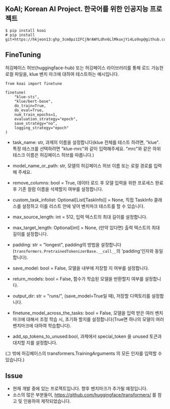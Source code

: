 ## KoAI; Korean AI Project. 한국어를 위한 인공지능 프로젝트


```
$ pip install koai
# pip install git+https://hkjeon13: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@github.com/hkjeon13/koai.git@develop
```




## FineTuning

허깅페이스 허브(huggingface-hub) 또는 허깅페이스 라이브러리를 통해 로드 가능한 로컬 파일을, klue 벤치 마크에 대하여 테스트하는 예시입니다.

```
from koai import finetune

finetune(
    "klue-sts", 
    "klue/bert-base", 
    do_train=True, 
    do_eval=True, 
    num_train_epochs=1, 
    evaluation_strategy="epoch",
    save_strategy="no",
    logging_strategy="epoch"
)
```
- task_name: str, 과제의 이름을 설정합니다(klue 전체를 테스트 하려면, "klue". 특정 테스크를 선택하려면 "klue-mrc"와 같이 입력해주세요. "mrc"와 같은 하위 테스크 이름은 허깅페이스 허브를 따릅니다.)

- model_name_or_path: str, 모델의 허깅페이스 허브 이름 또는 로컬 경로를 입력해 주세요.

- remove_columns: bool = True, 데이터 로드 후 모델 입력을 위한 프로세스 완료 후 기존 컬럼 이름을 삭제할지 여부를 설정합니다.

- custom_task_infolist: Optional[List[TaskInfo]] = None, 직접 TaskInfo 클래스를 설정하고 이를 리스트 안에 넣어 벤치마크 테스트를 할 수 있습니다.

- max_source_length: int = 512, 입력 텍스트의 최대 길이를 설정합니다.

- max_target_length: Optional[int] = None, (만약 있다면) 출력 텍스트의 최대 길이를 설정합니다.

- padding: str = "longest", padding의 방법을 설정합니다(`transformers.PretrainedTokenizerBase.__call__`의 'padding'인자와 동일합니다).

- save_model: bool = False, 모델을 내부에 저장할 지 여부를 설정합니다.

- return_models: bool = False, 함수가 학습된 모델을 반환할지 여부를 설정합니다.

- output_dir: str = "runs/", (save_model=True일 때), 저장할 디렉토리를 설정합니다.

- finetune_model_across_the_tasks: bool = False, 모델을 입력 받은 여러 벤치마크에 대해서 조정 학습 시, 초기화 할지를 설정합니다(True면 하나의 모델이 여러 벤치마크에 대하여 학습합니다).

- add_sp_tokens_to_unused:bool, 과제에서 special_token 을 unused 토큰과 대치할 지를 설정합니다.

(그 밖에 허깅페이스의 transformers.TrainingArguments 의 모든 인자를 입력할 수 있습니다.)


## Issue


-  현재 개발 중에 있는 프로젝트입니다. 향후 벤치마크가 추가될 예정입니다.
-  소스의 많은 부분들이, https://github.com/huggingface/transformers/ 를 참고 및 인용하여 제작되었습니다.

